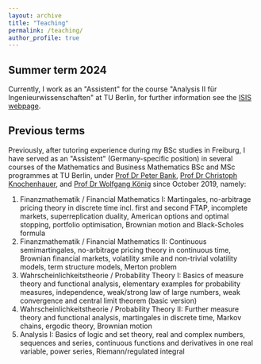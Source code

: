 ```yaml
---
layout: archive
title: "Teaching"
permalink: /teaching/
author_profile: true
---
```


## Summer term 2024

Currently, I work as an "Assistent" for the course "Analysis II für Ingenieurwissenschaften" at TU Berlin, for further information see the <a href="https://isis.tu-berlin.de/course/view.php?id=37634">ISIS webpage</a>. 

## Previous terms

Previously, after tutoring experience during my BSc studies in Freiburg, I have served as an "Assistent" (Germany-specific position) in several courses of the Mathematics and Business Mathematics BSc and MSc programmes at TU Berlin, under <a href="https://www3.math.tu-berlin.de/stoch/wp_bank/">Prof Dr Peter Bank</a>, <a href="https://stochasticcontrol.org/">Prof Dr Christoph Knochenhauer</a>, and <a href="https://www.wias-berlin.de/people/koenig/">Prof Dr Wolfgang König</a> since October 2019, namely:

1. Finanzmathematik / Financial Mathematics I: Martingales, no-arbitrage pricing theory in discrete time incl. first and second FTAP, incomplete markets, superreplication duality, American options and optimal stopping, portfolio optimisation, Brownian motion and Black-Scholes formula
2. Finanzmathematik / Financial Mathematics II: Continuous semimartingales, no-arbitrage pricing theory in continuous time, Brownian financial markets, volatility smile and non-trivial volatility models, term structure models, Merton problem
3. Wahrscheinlichkeitstheorie / Probability Theory I: Basics of measure theory and functional analysis, elementary examples for probability measures, independence, weak/strong law of large numbers, weak convergence and central limit theorem (basic version)
4. Wahrscheinlichkeitstheorie / Probability Theory II: Further measure theory and functional analysis, martingales in discrete time, Markov chains, ergodic theory, Brownian motion
5. Analysis I: Basics of logic and set theory, real and complex numbers, sequences and series, continuous functions and derivatives in one real variable, power series, Riemann/regulated integral

<!-- ## What is an "Assistent"?

"Assistent" (German) = person in charge of:

* structuring, preparing and conducting a course (called “Übung”), that both a) accompanies the main lecture by providing supplementary contents, in the form of propositions and examples, and b) serves as an exercise class (2) creating exercises including solutions and further remarks for tutorials (called “Tutorium”)
* conducting tutorials
* creating homework tasks including solutions (weekly)
* correcting homework submissions (weekly)
* creating examination tasks including solutions (twice per term)
* pre-correcting examination submissions (twice per term)
* assisting in oral examinations
* administration (website, IT, examinations, rooms)
* managing the communication between lecturer and tutors

Not all of these points may apply for all courses. There are course with both Übung and Tutorium, there are courses with only one of it. Some courses have oral, others written examinations.

SWS = Semesterwochenstunden = cum tempore hours of courses to be taught per term -->
